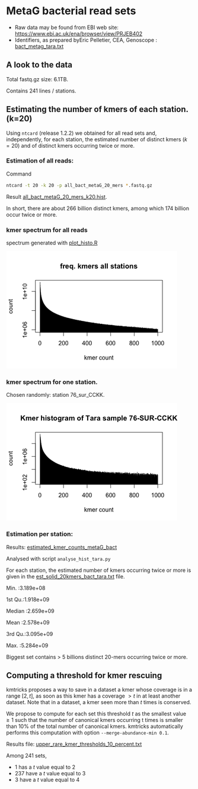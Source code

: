 # MetaG bacterial read sets

- Raw data may be found from EBI web site: https://www.ebi.ac.uk/ena/browser/view/PRJEB402
- Identifiers, as prepared byEric Pelletier, CEA, Genoscope : [bact_metag_tara.txt](bact_metag_tara.txt)

## A look to the data

Total fastq.gz size: 6.1TB.

Contains 241 lines / stations.

## Estimating the number of kmers of each station. (k=20)

Using `ntcard` (release 1.2.2) we obtained for all read sets and, independently, for each station, the estimated number of distinct kmers ($k=20$) and of distinct kmers occurring twice or more. 

### Estimation of all reads:

Command

```bash
ntcard -t 20 -k 20 -p all_bact_metaG_20_mers *.fastq.gz
```

Result [all_bact_metaG_20_mers_k20.hist](all_bact_metaG_20_mers_k20.hist).

In short, there are about 266 billion distinct kmers, among which 174 billion occur twice or more. 



### kmer spectrum for all reads

spectrum generated with [plot_histo.R](plot_histo.R)

![kmer_spectrum_all_stations.png](kmer_spectrum_all_stations.png)

### kmer spectrum for one station. 

Chosen randomly: station 76_sur_CCKK.

![kmer_spectrum_76_sur_CCKK.png](kmer_spectrum_76_sur_CCKK.png)

### Estimation per station:

Results: [estimated_kmer_counts_metaG_bact](estimated_kmer_counts_metaG_bact)

Analysed with script `analyse_hist_tara.py`

For each station, the estimated number of kmers occurring twice or more is given in the [est_solid_20kmers_bact_tara.txt](est_solid_20kmers_bact_tara.txt) file.

Min.   :3.189e+08 

1st Qu.:1.918e+09 

Median :2.659e+09 

Mean   :2.578e+09 

3rd Qu.:3.095e+09 

Max.   :5.284e+09  

Biggest set contains > 5 billions distinct 20-mers occurring twice or more.



## Computing a threshold for kmer rescuing
kmtricks proposes a way to save in a dataset a kmer whose coverage is in a range $[2, t]$, as soon as this kmer has a coverage $> t$ in at least another dataset.
Note that in a dataset, a kmer seen more than $t$ times is conserved. 

We propose to compute for each set  this threshold $t$ as the smallest value $\geq 1$ such that the number of canonical kmers occurring t times is smaller
than 10% of the total number of canonical kmers. kmtricks automatically performs this computation with option `--merge-abundance-min 0.1`.

Results file: [upper_rare_kmer_thresholds_10_percent.txt](upper_rare_kmer_thresholds_10_percent.txt)

Among 241 sets, 
- 1 has a $t$ value equal to 2
- 237 have a $t$ value equal to 3
- 3 have a $t$ value equal to 4


